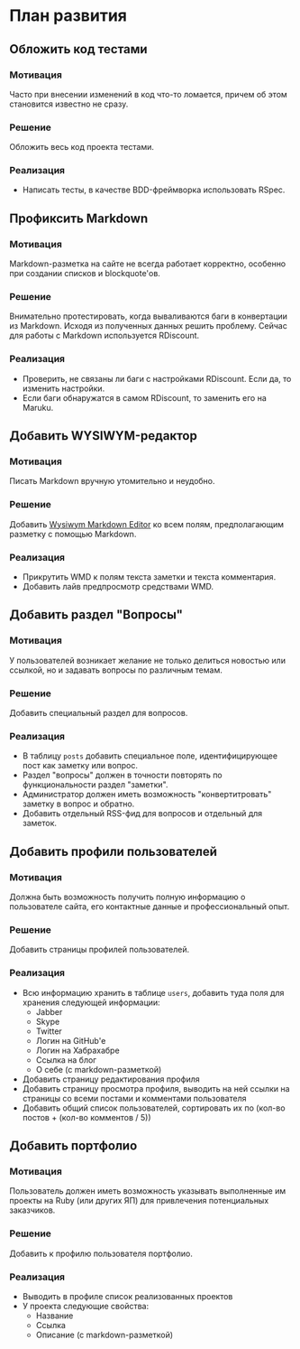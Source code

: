 План развития
=============

Обложить код тестами
--------------------

### Мотивация

Часто при внесении изменений в код что-то ломается, причем об этом становится известно не сразу. 

### Решение

Обложить весь код проекта тестами.

### Реализация

  - Написать тесты, в качестве BDD-фреймворка использовать RSpec.


Профиксить Markdown
-------------------

### Мотивация
 
Markdown-разметка на сайте не всегда работает корректно, особенно при создании списков и blockquote'ов.

### Решение

Внимательно протестировать, когда вываливаются баги в конвертации из Markdown. Исходя из полученных данных 
решить проблему. Сейчас для работы с Markdown используется RDiscount.

### Реализация

  - Проверить, не связаны ли баги с настройками RDiscount. Если да, то изменить настройки.
  - Если баги обнаружатся в самом RDiscount, то заменить его на Maruku.
 

Добавить WYSIWYM-редактор
-------------------------

### Мотивация
 
Писать Markdown вручную утомительно и неудобно.

### Решение

Добавить [Wysiwym Markdown Editor](http://wmd-editor.com/) ко всем полям, предполагающим разметку 
с помощью Markdown.

### Реализация

  - Прикрутить WMD к полям текста заметки и текста комментария.
  - Добавить лайв предпросмотр средствами WMD.


Добавить раздел "Вопросы"
-------------------------

### Мотивация
 
У пользователей возникает желание не только делиться новостью или ссылкой, 
но и задавать вопросы по различным темам.

### Решение

Добавить специальный раздел для вопросов.

### Реализация

  - В таблицу `posts` добавить специальное поле, идентифицирующее пост как заметку или вопрос. 
  - Раздел "вопросы" должен в точности повторять по функциональности раздел "заметки". 
  - Администратор должен иметь возможность "конвертитровать" заметку в вопрос и обратно.
  - Добавить отдельный RSS-фид для вопросов и отдельный для заметок.


Добавить профили пользователей
------------------------------

### Мотивация

Должна быть возможность получить полную информацию о пользователе сайта, его контактные данные
и профессиональный опыт.

### Решение

Добавить страницы профилей пользователей.

### Реализация

  - Всю информацию хранить в таблице `users`, добавить туда поля для хранения следующей информации:
    * Jabber
    * Skype 
    * Twitter
    * Логин на GitHub'e
    * Логин на Хабрахабре
    * Ссылка на блог
    * О себе (с markdown-разметкой)
  - Добавить страницу редактирования профиля
  - Добавить страницу просмотра профиля, выводить на ней ссылки на страницы 
    со всеми постами и комментами пользователя
  - Добавить общий список пользователей, сортировать их по (кол-во постов + (кол-во комментов / 5))


Добавить портфолио
-----------------

### Мотивация

Пользователь должен иметь возможность указывать выполненные им проекты на Ruby (или других ЯП) для 
привлечения потенциальных заказчиков.

### Решение

Добавить к профилю пользователя портфолио.

### Реализация

  - Выводить в профиле список реализованных проектов
  - У проекта следующие свойства:
    * Название
    * Ссылка
    * Описание (с markdown-разметкой)

